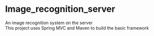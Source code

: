 # Image_recognition_server
An image recognition system on the server </br>
This project uses Spring MVC and Maven to build the basic framework
